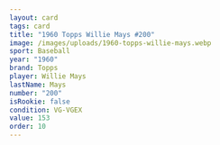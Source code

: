 ```yaml
---
layout: card
tags: card
title: "1960 Topps Willie Mays #200"
image: /images/uploads/1960-topps-willie-mays.webp
sport: Baseball
year: "1960"
brand: Topps
player: Willie Mays
lastName: Mays
number: "200"
isRookie: false
condition: VG-VGEX
value: 153
order: 10
---
```

